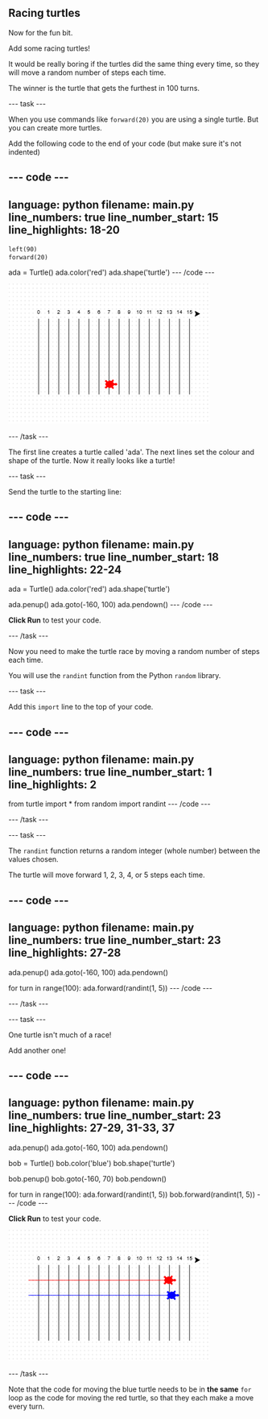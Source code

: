 ## Racing turtles

Now for the fun bit. 

Add some racing turtles! 

It would be really boring if the turtles did the same thing every time, so they will move a random number of steps each time. 

The winner is the turtle that gets the furthest in 100 turns.

--- task ---

When you use commands like `forward(20)` you are using a single turtle. But you can create more turtles. 

Add the following code to the end of your code (but make sure it's not indented)

--- code ---
---
language: python
filename: main.py
line_numbers: true
line_number_start: 15
line_highlights: 18-20
---
    left(90)
    forward(20)

ada = Turtle()
ada.color('red')
ada.shape('turtle')
--- /code ---

![screenshot](images/race-red.png)

--- /task ---

The first line creates a turtle called 'ada'. The next lines set the colour and shape of the turtle. Now it really looks like a turtle!
  
--- task ---

Send the turtle to the starting line:

--- code ---
---
language: python
filename: main.py
line_numbers: true
line_number_start: 18
line_highlights: 22-24
---
ada = Turtle()
ada.color('red')
ada.shape('turtle')

ada.penup()
ada.goto(-160, 100)
ada.pendown()
--- /code ---

**Click Run** to test your code.

--- /task ---

Now you need to make the turtle race by moving a random number of steps each time. 

You will use the `randint` function from the Python `random` library. 

--- task ---

Add this `import` line to the top of your code.

--- code ---
---
language: python
filename: main.py
line_numbers: true
line_number_start: 1
line_highlights: 2
---
from turtle import *
from random import randint
--- /code ---

--- /task ---

--- task ---

The `randint` function returns a random integer (whole number) between the values chosen. 

The turtle will move forward 1, 2, 3, 4, or 5 steps each time. 

--- code ---
---
language: python
filename: main.py
line_numbers: true
line_number_start: 23
line_highlights: 27-28
---
ada.penup()
ada.goto(-160, 100)
ada.pendown()

for turn in range(100):
    ada.forward(randint(1, 5))
--- /code ---

--- /task ---
  
--- task ---

One turtle isn't much of a race! 

Add another one!

--- code ---
---
language: python
filename: main.py
line_numbers: true
line_number_start: 23
line_highlights: 27-29, 31-33, 37
---
ada.penup()
ada.goto(-160, 100)
ada.pendown()

bob = Turtle()
bob.color('blue')
bob.shape('turtle')

bob.penup()
bob.goto(-160, 70)
bob.pendown()

for turn in range(100):
    ada.forward(randint(1, 5))
    bob.forward(randint(1, 5))
--- /code ---

**Click Run** to test your code.

![screenshot](images/race-blue.png)

--- /task ---

Note that the code for moving the blue turtle needs to be in __the same__ `for` loop as the code for moving the red turtle, so that they each make a move every turn.
